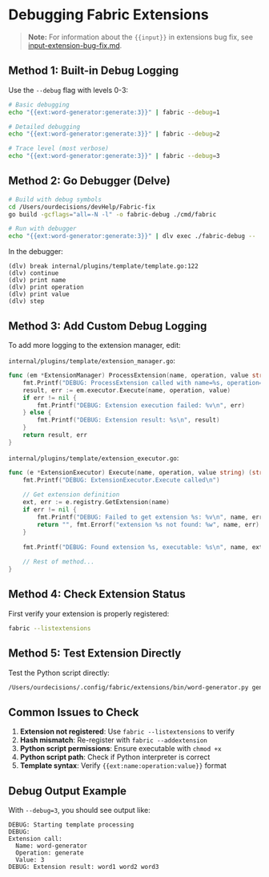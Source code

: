 # Debugging Fabric Extensions

> **Note:** For information about the `{{input}}` in extensions bug fix, see [input-extension-bug-fix.md](./input-extension-bug-fix.md).

## Method 1: Built-in Debug Logging

Use the `--debug` flag with levels 0-3:

```bash
# Basic debugging
echo "{{ext:word-generator:generate:3}}" | fabric --debug=1

# Detailed debugging  
echo "{{ext:word-generator:generate:3}}" | fabric --debug=2

# Trace level (most verbose)
echo "{{ext:word-generator:generate:3}}" | fabric --debug=3
```

## Method 2: Go Debugger (Delve)

```bash
# Build with debug symbols
cd /Users/ourdecisions/devHelp/Fabric-fix
go build -gcflags="all=-N -l" -o fabric-debug ./cmd/fabric

# Run with debugger
echo "{{ext:word-generator:generate:3}}" | dlv exec ./fabric-debug --
```

In the debugger:
```
(dlv) break internal/plugins/template/template.go:122
(dlv) continue
(dlv) print name
(dlv) print operation  
(dlv) print value
(dlv) step
```

## Method 3: Add Custom Debug Logging

To add more logging to the extension manager, edit:

`internal/plugins/template/extension_manager.go`:
```go
func (em *ExtensionManager) ProcessExtension(name, operation, value string) (string, error) {
    fmt.Printf("DEBUG: ProcessExtension called with name=%s, operation=%s, value=%s\n", name, operation, value)
    result, err := em.executor.Execute(name, operation, value)
    if err != nil {
        fmt.Printf("DEBUG: Extension execution failed: %v\n", err)
    } else {
        fmt.Printf("DEBUG: Extension result: %s\n", result)
    }
    return result, err
}
```

`internal/plugins/template/extension_executor.go`:
```go
func (e *ExtensionExecutor) Execute(name, operation, value string) (string, error) {
    fmt.Printf("DEBUG: ExtensionExecutor.Execute called\n")
    
    // Get extension definition
    ext, err := e.registry.GetExtension(name)
    if err != nil {
        fmt.Printf("DEBUG: Failed to get extension %s: %v\n", name, err)
        return "", fmt.Errorf("extension %s not found: %w", name, err)
    }
    
    fmt.Printf("DEBUG: Found extension %s, executable: %s\n", name, ext.Executable)
    
    // Rest of method...
}
```

## Method 4: Check Extension Status

First verify your extension is properly registered:

```bash
fabric --listextensions
```

## Method 5: Test Extension Directly

Test the Python script directly:

```bash
/Users/ourdecisions/.config/fabric/extensions/bin/word-generator.py generate 3
```

## Common Issues to Check

1. **Extension not registered**: Use `fabric --listextensions` to verify
2. **Hash mismatch**: Re-register with `fabric --addextension`
3. **Python script permissions**: Ensure executable with `chmod +x`
4. **Python script path**: Check if Python interpreter is correct
5. **Template syntax**: Verify `{{ext:name:operation:value}}` format

## Debug Output Example

With `--debug=3`, you should see output like:

```
DEBUG: Starting template processing
DEBUG: 
Extension call:
  Name: word-generator
  Operation: generate  
  Value: 3
DEBUG: Extension result: word1 word2 word3
```